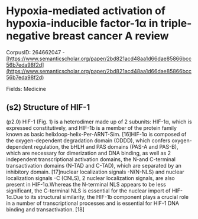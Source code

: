 # Hypoxia-mediated activation of hypoxia-inducible factor-1α in triple-negative breast cancer A review

CorpusID: 264662047 - [https://www.semanticscholar.org/paper/2bd821acd48aa1d66dae85866bcc56b7eda98f2d](https://www.semanticscholar.org/paper/2bd821acd48aa1d66dae85866bcc56b7eda98f2d)

Fields: Medicine

## (s2) Structure of HIF-1
(p2.0) HIF-1 (Fig. 1) is a heterodimer made up of 2 subunits: HIF-1α, which is expressed constitutively, and HIF-1b is a member of the protein family known as basic helixloop-helix-Per-ARNT-Sim. [16]HIF-1α is composed of the oxygen-dependent degradation domain (ODDD), which confers oxygen-dependent regulation, the bHLH and PAS domains (PAS-A and PAS-B), which are necessary for dimerization and DNA binding, as well as 2 independent transcriptional activation domains, the N-and C-terminal transactivation domains (N-TAD and C-TAD), which are separated by an inhibitory domain. [17]nuclear localization signals -N(N-NLS) and nuclear localization signals -C (CNLS), 2 nuclear localization signals, are also present in HIF-1α.Whereas the N-terminal NLS appears to be less significant, the C-terminal NLS is essential for the nuclear import of HIF-1α.Due to its structural similarity, the HIF-1b component plays a crucial role in a number of transcriptional processes and is essential for HIF-1 DNA binding and transactivation. [18]

